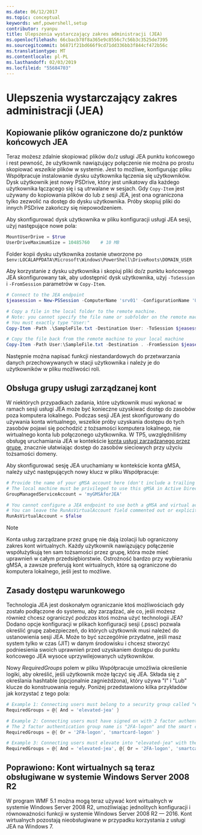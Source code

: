 ```yaml
---
ms.date: 06/12/2017
ms.topic: conceptual
keywords: wmf,powershell,setup
contributor: ryanpu
title: Ulepszenia wystarczający zakres administracji (JEA)
ms.openlocfilehash: 66cbacb78f8a365e9c8556c7c56b3c3525de7395
ms.sourcegitcommit: b6871f21bd666f9cd71dd336bb3f844cf472b56c
ms.translationtype: MT
ms.contentlocale: pl-PL
ms.lasthandoff: 02/03/2019
ms.locfileid: "55684703"
---
```

# <a name="improvements-to-just-enough-administration-jea"></a>Ulepszenia wystarczający zakres administracji (JEA)

## <a name="constrained-file-copy-tofrom-jea-endpoints"></a>Kopiowanie plików ograniczone do/z punktów końcowych JEA

Teraz możesz zdalnie skopiować plików do/z usługi JEA punktu końcowego i rest pewność, że użytkownik nawiązujący połączenie nie można po prostu skopiować *wszelkie* plików w systemie. Jest to możliwe, konfigurując pliku Współpracuje instalowanie dysku użytkownika łączenia się użytkowników. Dysk użytkownik jest nowy PSDrive, który jest unikatowy dla każdego użytkownika łączącego się i są utrwalane w sesjach. Gdy `Copy-Item` jest używany do kopiowania plików do lub z sesji JEA, jest ona ograniczona tylko zezwolić na dostęp do dysku użytkownika. Próby skopiuj pliki do innych PSDrive zakończy się niepowodzeniem.

Aby skonfigurować dysk użytkownika w pliku konfiguracji usługi JEA sesji, użyj następujące nowe pola:

```powershell
MountUserDrive = $true
UserDriveMaximumSize = 10485760    # 10 MB
```

Folder kopii dysku użytkownika zostanie utworzone po `$env:LOCALAPPDATA\Microsoft\Windows\PowerShell\DriveRoots\DOMAIN_USER`

Aby korzystanie z dysku użytkownika i skopiuj pliki do/z punktu końcowego JEA skonfigurowany tak, aby udostępnić dysk użytkownika, użyj `-ToSession` i `-FromSession` parametrów w `Copy-Item`.

```powershell
# Connect to the JEA endpoint
$jeasession = New-PSSession -ComputerName 'srv01' -ConfigurationName 'UserDemo'

# Copy a file in the local folder to the remote machine.
# Note: you cannot specify the file name or subfolder on the remote machine.
# You must exactly type "User:"
Copy-Item -Path .\SampleFile.txt -Destination User: -ToSession $jeasession

# Copy the file back from the remote machine to your local machine
Copy-Item -Path User:\SampleFile.txt -Destination . -FromSession $jeasession
```

Następnie można napisać funkcji niestandardowych do przetwarzania danych przechowywanych w stacji użytkownika i należy je do użytkowników w pliku możliwości roli.

## <a name="support-for-group-managed-service-accounts"></a>Obsługa grupy usługi zarządzanej kont

W niektórych przypadkach zadania, które użytkownik musi wykonać w ramach sesji usługi JEA może być konieczne uzyskiwać dostęp do zasobów poza komputera lokalnego. Podczas sesji JEA jest skonfigurowany do używania konta wirtualnego, wszelkie próby uzyskania dostępu do tych zasobów pojawi się pochodzić z tożsamości komputera lokalnego, nie wirtualnego konta lub połączonego użytkownika. W TP5, uwzględniliśmy obsługę uruchamiania JEA w kontekście [konta usługi zarządzanego przez grupę](/previous-versions/windows/it-pro/windows-server-2012-R2-and-2012/jj128431\(v=ws.11\)), znacznie ułatwiając dostęp do zasobów sieciowych przy użyciu tożsamości domeny.

Aby skonfigurować sesję JEA uruchamiany w kontekście konta gMSA, należy użyć następujących nowy klucz w pliku Współpracuje:

```powershell
# Provide the name of your gMSA account here (don't include a trailing $)
# The local machine must be privileged to use this gMSA in Active Directory
GroupManagedServiceAccount = 'myGMSAforJEA'

# You cannot configure a JEA endpoint to use both a gMSA and virtual account
# You can leave the RunAsVirtualAccount field commented out or explicitly set it to false
RunAsVirtualAccount = $false
```

> [!NOTE]
> Konta usług zarządzane przez grupę nie dają izolacji lub ograniczony zakres kont wirtualnych.
> Każdy użytkownik nawiązujący połączenie współużytkują ten sam tożsamości przez grupę, która może mieć uprawnień w całym przedsiębiorstwie. Ostrożność bardzo przy wybieraniu gMSA, a zawsze preferują kont wirtualnych, które są ograniczone do komputera lokalnego, jeśli jest to możliwe.

## <a name="conditional-access-policies"></a>Zasady dostępu warunkowego

Technologia JEA jest doskonałym ograniczanie ktoś możliwościach gdy zostało podłączone do systemu, aby zarządzać, ale co, jeśli możesz również chcesz ograniczyć *podczas* ktoś można użyć technologii JEA? Dodano opcje konfiguracji w plikach konfiguracji sesji (.pssc) pozwala określić grupę zabezpieczeń, do których użytkownik musi należeć do ustanowienia sesji JEA. Może to być szczególnie przydatne, jeśli masz system tylko w czas (JIT) w danym środowisku i chcesz stworzyć podniesienia swoich uprawnień przed uzyskaniem dostępu do punktu końcowego JEA wysoce uprzywilejowanych użytkowników.

Nowy *RequiredGroups* polem w pliku Współpracuje umożliwia określenie logiki, aby określić, jeśli użytkownik może łączyć się JEA. Składa się z określania hashtable (opcjonalnie zagnieżdżona), który używa "I" i "Lub" klucze do konstruowania reguły. Poniżej przedstawiono kilka przykładów jak korzystać z tego pola:

```powershell
# Example 1: Connecting users must belong to a security group called "elevated-jea"
RequiredGroups = @{ And = 'elevated-jea' }

# Example 2: Connecting users must have signed on with 2 factor authentication or a smart card
# The 2 factor authentication group name is "2FA-logon" and the smart card group name is "smartcard-logon"
RequiredGroups = @{ Or = '2FA-logon', 'smartcard-logon' }

# Example 3: Connecting users must elevate into "elevated-jea" with their JIT system and have logged on with 2FA or a smart card
RequiredGroups = @{ And = 'elevated-jea', @{ Or = '2FA-logon', 'smartcard-logon' }}
```

## <a name="fixed-virtual-accounts-are-now-supported-on-windows-server-2008-r2"></a>Poprawiono: Kont wirtualnych są teraz obsługiwane w systemie Windows Server 2008 R2

W program WMF 5.1 można mogą teraz używać kont wirtualnych w systemie Windows Server 2008 R2, umożliwiając jednolitych konfiguracji i równoważności funkcji w systemie Windows Server 2008 R2 — 2016. Kont wirtualnych pozostają nieobsługiwane w przypadku korzystania z usługi JEA na Windows 7.
